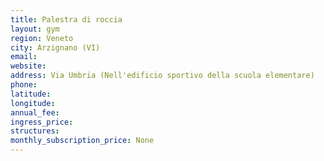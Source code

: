 ```yaml
---
title: Palestra di roccia
layout: gym
region: Veneto
city: Arzignano (VI)
email: 
website: 
address: Via Umbria (Nell'edificio sportivo della scuola elementare)
phone: 
latitude: 
longitude: 
annual_fee: 
ingress_price: 
structures: 
monthly_subscription_price: None
---
```


